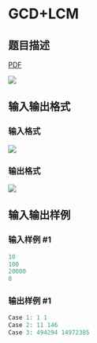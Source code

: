 # GCD+LCM

## 题目描述

[problemUrl]: https://uva.onlinejudge.org/index.php?option=com_onlinejudge&Itemid=8&category=25&page=show_problem&problem=2292

[PDF](https://uva.onlinejudge.org/external/113/p11317.pdf)

![](https://cdn.luogu.com.cn/upload/vjudge_pic/UVA11317/6bd84195f80fa65c7aab87fcf01e67ee3290cbba.png)

## 输入输出格式

### 输入格式

![](https://cdn.luogu.com.cn/upload/vjudge_pic/UVA11317/b7762da9d9dfc6e347d5b7a18e7aa70bdcb4348f.png)

### 输出格式

![](https://cdn.luogu.com.cn/upload/vjudge_pic/UVA11317/fcf19bad429adc7e98ed628850afa5b5b46c1b78.png)

## 输入输出样例

### 输入样例 #1

```cpp
10
100
20000
0
```


### 输出样例 #1

```cpp
Case 1: 1 1
Case 2: 11 146
Case 3: 494294 14972385
```



